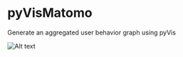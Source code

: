 # pyVisMatomo
Generate an aggregated user behavior graph using pyVis

![Alt text](https://pre-query.com/wp-content/uploads/pyVis.png "pyVis Dashboard")
